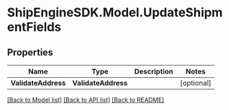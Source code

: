 # ShipEngineSDK.Model.UpdateShipmentFields

## Properties

Name | Type | Description | Notes
------------ | ------------- | ------------- | -------------
**ValidateAddress** | **ValidateAddress** |  | [optional] 

[[Back to Model list]](../../README.md#documentation-for-models) [[Back to API list]](../../README.md#documentation-for-api-endpoints) [[Back to README]](../../README.md)

